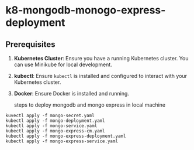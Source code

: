 # k8-mongodb-monogo-express-deployment
## Prerequisites

1. **Kubernetes Cluster**: Ensure you have a running Kubernetes cluster. You can use Minikube for local development.
2. **kubectl**: Ensure `kubectl` is installed and configured to interact with your Kubernetes cluster.
3. **Docker**: Ensure Docker is installed and running.

   steps to deploy mongodb and mongo express in local machine 
   
~~~
kuvectl apply -f mongo-secret.yaml
kubectl apply -f mongo-deployment.yaml
kubectl apply -f mongo-service.yaml
kubectl apply -f mongo-express-cm.yaml 
kubectl apply -f mongo-express-deployment.yaml
kubectl apply -f mongo-express-service.yaml
~~~
